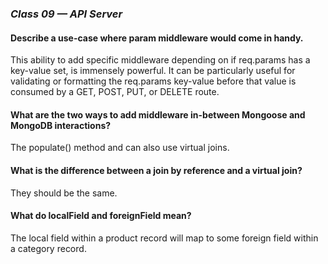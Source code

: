 ### *Class 09 — API Server*

#### Describe a use-case where param middleware would come in handy.
This ability to add specific middleware depending on if req.params has a key-value set, is immensely powerful. It can be particularly useful for validating or formatting the req.params key-value before that value is consumed by a GET, POST, PUT, or DELETE route.

#### What are the two ways to add middleware in-between Mongoose and MongoDB interactions?
The populate() method and can also use virtual joins.

#### What is the difference between a join by reference and a virtual join?
They should be the same.

#### What do localField and foreignField mean?
The local field within a product record will map to some foreign field within a category record.
